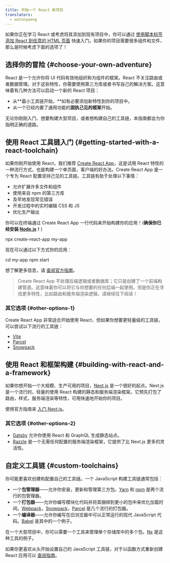```yaml
---
title: 开始一个 React 新项目
translators:
  - watonyweng
---
```


<Intro>

如果你正在学习 React 或考虑将其添加到现有项目中，你可以通过 [使用脚本标签添加 React 到任意的 HTML 页面](/learn/add-react-to-a-website) 快速入门。如果你的项目需要很多组件和文件，那么是时候考虑下面的选项了！

</Intro>

## 选择你的冒险 {#choose-your-own-adventure}

React 是一个允许你将 UI 代码有效地组织称为组件的框架。React 不关注路由或者数据管理。对于这些特性，你需要使用第三方库或者书写自己的解决方案。这意味着有几种方法可以启动一个新的 React 项目：

- 从**最小工具链开始，**如有必要添加新特性到你的项目中。
- 从一个已经内置了通用功能的**固执己见的框架**开始。

无论你刚刚入门、想要构建大型项目，或者想构建自己的工具链，本指南都会为你指明正确的道路。

## 使用 React 工具链入门 {#getting-started-with-a-react-toolchain}

如果你刚开始使用 React，我们推荐 [Create React App](https://create-react-app.dev/)，这是试用 React 特性的一种流行方式，也是构建一个单页面，客户端的好办法。Create React App 是一个专为 React 配置坚持己见的工具链。工具链有助于处理以下事情：

- 允许扩展许多文件和组件
- 使用来自 npm 的第三方库
- 及早地发现常见错误
- 开发过程中的实时编辑 CSS 和 JS
- 优化生产输出

你可以在终端通过 Create React App 一行代码来开始构建你的应用！(**确保你已经安装 [Node.js](https://nodejs.org/)！**)

<TerminalBlock>

npx create-react-app my-app

</TerminalBlock>

现在可以通过以下方式你的应用：

<TerminalBlock>

cd my-app
npm start

</TerminalBlock>

想了解更多信息，请 [查阅官方指南](https://create-react-app.dev/docs/getting-started)。

> Create React App 不处理后端逻辑或者数据库；它只是创建了一个前端构建管道。这意味着你可以将它与你想要的任何后端一起使用。但是你正在寻找更多特性，比如路由和服务端渲染逻辑，请继续往下阅读！

### 其它选项 {#other-options-1}

Create React App 非常适合开始使用 React，但如果你想要更轻量级的工具链，可以尝试以下流行的工具链：

- [Vite](https://vitejs.dev/guide/)
- [Parcel](https://parceljs.org/)
- [Snowpack](https://www.snowpack.dev/tutorials/react)

## 使用 React 和框架构建 {#building-with-react-and-a-framework}

如果你想开始一个大规模、生产可用的项目，[Next.js](https://nextjs.org/) 是一个很好的起点。Next.js 是一个流行的，轻量的使用 React 构建的静态和服务端渲染框架。它预先打包了路由，样式，服务端渲染等特性，可用快速地开始你的项目。

使用官方指南来 [入门 Next.js](https://nextjs.org/docs/getting-started)。

### 其它选项 {#other-options-2}

- [Gatsby](https://www.gatsbyjs.org/) 允许你使用 React 和 GraphQL 生成静态站点。
- [Razzle](https://razzlejs.org/) 是一个无需任何配置的服务端渲染框架，它提供了比 Next.js 更多的灵活性。

## 自定义工具链 {#custom-toolchains}

你可能更喜欢创建和配置自己的工具链。一个 JavaScript 构建工具链通常包括：

- 一个**包管理器**——允许你安装，更新和管理第三方包。[Yarn](https://yarnpkg.com/) 和 [npm](https://www.npmjs.com/) 是两个流行的包管理器。
- 一个**打包器**——允许你编写模块化代码并将其捆绑到更小的包中来优化加载时间。[Webpack](https://webpack.js.org/)，[Snowpack](https://www.snowpack.dev/)，[Parcel](https://parceljs.org/) 是几个流行的打包器。
- 一个**编译器**——允许你编写在旧浏览器中可以正常运行的现代 JavaScript 代码。[Babel](https://babeljs.io/) 是其中的一个例子。

在一个大型项目中，你可以需要一个工具来管理单个存储库中的多个包。[Nx](https://nx.dev/react) 是这种工具的例子。

如果你更喜欢从头开始设置自己的 JavaScript 工具链，对于以函数方式重新创建 React 应用可以 [查阅指南](https://blog.usejournal.com/creating-a-react-app-from-scratch-f3c693b84658)。
